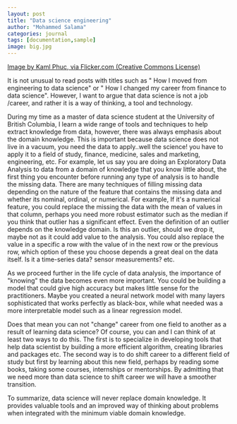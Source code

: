 ```yaml
---
layout: post
title: "Data science engineering"
author: "Mohammed Salama"
categories: journal
tags: [documentation,sample]
image: big.jpg
---
```


[Image by Kaml Phuc, via Flicker.com (Creative Commons License)](https://iabcphiladelphia.org/10-ways-to-turn-social-media-data-into-smart-data/)

It is not unusual to read posts with titles such as " How I moved from engineering to data science" or " How I changed my career from finance to data science". However, I want to argue that data science is not a job /career, and rather it is a way of thinking, a tool and technology.

During my time as a master of data science student at the University of British Columbia, I learn a wide range of tools and techniques to help extract knowledge from data, however, there was always emphasis about the domain knowledge.  This is important because data science does not live in a vacuum, you need the data to apply..well the science! you have to apply it to a field of study, finance, medicine, sales and marketing, engineering, etc. 
For example, let us say you are doing an Exploratory Data Analysis to data from a domain of knowledge that you know little about, the first thing you encounter before running any type of analysis is to handle the missing data. There are many techniques of filling missing data depending on the nature of the feature that contains the missing data and whether its nominal, ordinal, or numerical. For example, If it's a numerical feature, you could replace the missing the data with the mean of values in that column, perhaps you need more robust estimator such as the median if you think that outlier has a significant effect. Even the definition of an outlier depends on the knowledge domain. Is this an outlier, should we drop it, maybe not as it could add value to the analysis. You could also replace the value in a specific a row with the value of in the next row or the previous row, which option of these you choose depends a great deal on the data itself. Is it a time-series data? sensor measurements? etc.

As we proceed further in the life cycle of data analysis, the importance of "knowing" the data becomes even more important. You could be building a model that could give high accuracy but makes little sense for the practitioners. Maybe you created a neural network model with many layers sophisticated that works perfectly as black-box, while what needed was a more interpretable model such as a linear regression model.

Does that mean you can not "change" career from one field to another as a result of learning data science? Of course, you can and I can think of at least two ways to do this. The first is to specialize in developing tools that help data scientist by building a more efficient algorithm, creating libraries and packages etc. The second way is to do shift career to a different field of study but first by learning about this new field, perhaps by reading some books, taking some courses, internships or mentorships. By admitting that we need more than data science to shift career we will have a smoother transition.

To summarize, data science will never replace domain knowledge. It provides valuable tools and an improved way of thinking about problems when integrated with the minimum viable domain knowledge.




